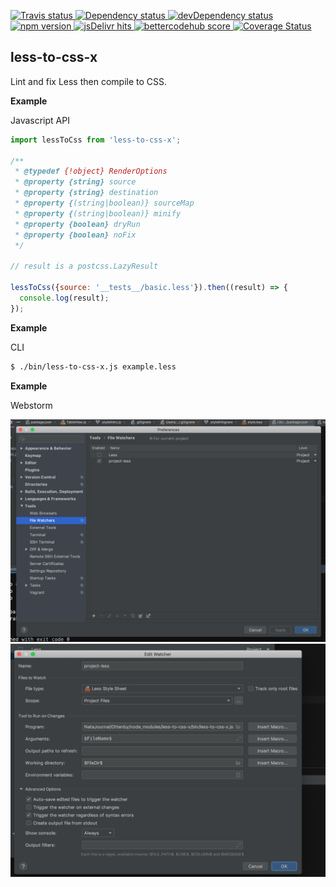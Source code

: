 <a
  href="https://travis-ci.org/Xotic750/less-to-css-x"
  title="Travis status">
<img
  src="https://travis-ci.org/Xotic750/less-to-css-x.svg?branch=master"
  alt="Travis status" height="18">
</a>
<a
  href="https://david-dm.org/Xotic750/less-to-css-x"
  title="Dependency status">
<img src="https://david-dm.org/Xotic750/less-to-css-x/status.svg"
  alt="Dependency status" height="18"/>
</a>
<a
  href="https://david-dm.org/Xotic750/less-to-css-x?type=dev"
  title="devDependency status">
<img src="https://david-dm.org/Xotic750/less-to-css-x/dev-status.svg"
  alt="devDependency status" height="18"/>
</a>
<a
  href="https://badge.fury.io/js/less-to-css-x"
  title="npm version">
<img src="https://badge.fury.io/js/less-to-css-x.svg"
  alt="npm version" height="18">
</a>
<a
  href="https://www.jsdelivr.com/package/npm/less-to-css-x"
  title="jsDelivr hits">
<img src="https://data.jsdelivr.com/v1/package/npm/less-to-css-x/badge?style=rounded"
  alt="jsDelivr hits" height="18">
</a>
<a
  href="https://bettercodehub.com/results/Xotic750/less-to-css-x"
  title="bettercodehub score">
<img src="https://bettercodehub.com/edge/badge/Xotic750/less-to-css-x?branch=master"
  alt="bettercodehub score" height="18">
</a>
<a
  href="https://coveralls.io/github/Xotic750/less-to-css-x?branch=master"
  title="Coverage Status">
<img src="https://coveralls.io/repos/github/Xotic750/less-to-css-x/badge.svg?branch=master"
  alt="Coverage Status" height="18">
</a>

<a name="module_less-to-css-x"></a>

## less-to-css-x

Lint and fix Less then compile to CSS.

**Example**

Javascript API

```js
import lessToCss from 'less-to-css-x';

/**
 * @typedef {!object} RenderOptions
 * @property {string} source
 * @property {string} destination
 * @property {(string|boolean)} sourceMap
 * @property {(string|boolean)} minify
 * @property {boolean} dryRun
 * @property {boolean} noFix
 */

// result is a postcss.LazyResult

lessToCss({source: '__tests__/basic.less'}).then((result) => {
  console.log(result);
});
```

**Example**

CLI

```bash
$ ./bin/less-to-css-x.js example.less
```

**Example**

Webstorm

![Alt text](images/image1.png?raw=true "Title")
![Alt text](images/image2.png?raw=true "Title")
